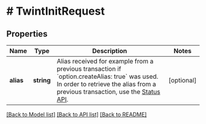 # # TwintInitRequest

## Properties

Name | Type | Description | Notes
------------ | ------------- | ------------- | -------------
**alias** | **string** | Alias received for example from a previous transaction if &#x60;option.createAlias: true&#x60; was used. In order to retrieve the alias from a previous transaction, use the [Status API](#operation/status). | [optional]

[[Back to Model list]](../../README.md#models) [[Back to API list]](../../README.md#endpoints) [[Back to README]](../../README.md)

